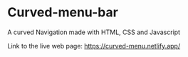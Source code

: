 # Curved-menu-bar
A curved Navigation made with HTML, CSS and Javascript

Link to the live web page: https://curved-menu.netlify.app/

